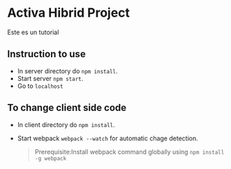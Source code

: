 # Activa Hibrid Project
Este es un tutorial 




Instruction to use
--
- In server directory do `npm install`.
- Start server `npm start`.
- Go to `localhost`

To change client side code
--
- In client directory do `npm install`.
- Start webpack `webpack --watch` for automatic chage detection.

  > Prerequisite:Install webpack command globally using `npm install -g webpack`   

